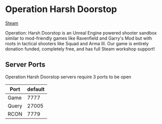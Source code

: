 # Operation Harsh Doorstop

[Steam](https://store.steampowered.com/app/736590/Operation_Harsh_Doorstop/)

Operation: Harsh Doorstop is an Unreal Engine powered shooter sandbox similar to mod-friendly games like Ravenfield and Garry's Mod but with roots in tactical shooters like Squad and Arma III. Our game is entirely donation funded, completely free, and has full Steam workshop support! 

## Server Ports

Operation Harsh Doorstop servers require 3 ports to be open

| Port      | default |
|-----------|---------|
| Game      | 7777    |
| Query     | 27005   |
| RCON      | 7779    |